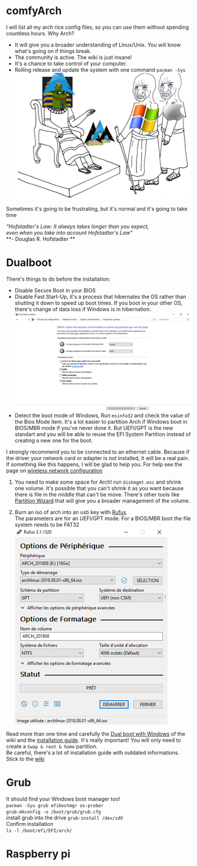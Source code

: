 # comfyArch
I will list all my arch rice config files, so you can use them without spending countless hours.
Why Arch? 
- It will give you a broader understanding of Linux/Unix. You will know what's going on if things break.
- The community is active. The wiki is just insane!
- It's a chance to take control of your computer.
- Rolling release and update the system with one command `pacman -Syu`
![](/pictures/comfyArch.jpg)

Sometimes it's going to be frustrating, but it's normal and it's going to take time

*“Hofstadter's Law: It always takes longer than you expect,    
even when you take into account Hofstadter's Law"*   
**- Douglas R. Hofstadter **   

# Dualboot 
There's things to do before the installation:
- Disable Secure Boot in your BIOS
- Disable Fast Start-Up, it's a process that hibernates the OS rather than shutting it down to speed up boot times.
If you boot in your other OS, there's change of data loss if Windows is in hibernation.
![](/pictures/fastBoot.PNG)
- Detect the boot mode of Windows, Run `msinfo32` and check the value of the Bios Mode item. It's a lot easier to partition Arch if
Windows boot in BIOS/MBR mode if you've never done it. But UEFI/GPT is the new standart and you will be able to reuse 
the EFI System Partition instead of creating a new one for the boot.

I strongly recommend you to be connected to an ethernet cable. Because if the driver your network card or adapter is not 
installed, it will be a real pain. If something like this happens, I will be glad to help you. For help see the page on [wireless network configuration](https://wiki.archlinux.org/index.php/Wireless_network_configuration)

1. You need to make some space for Arch! run `diskmgmt.msc` and shrink one volume. It's possible that you can't shrink it as you want 
because there is file in the middle that can't be move. There's other tools like [Partition Wizard](https://www.partitionwizard.com/)
that will give you a broader management of the volume.

2. Burn an iso of arch into an usb key with [Rufus](https://rufus.akeo.ie/)   
The parameters are for an UEFI/GPT mode. For a BIOS/MBR boot the file system needs to be FAT32
![](/pictures/rufus.PNG)

Read more than one time and carefully the [Dual boot with Windows](https://wiki.archlinux.org/index.php/Dual_boot_with_Windows) of the wiki and the [installation guide](https://wiki.archlinux.org/index.php/installation_guide). It's really important!
You will only need to create a `Swap & root & home` partition.    
Be careful, there's a lot of installation guide with outdated informations. Stick to the [wiki](https://wiki.archlinux.org/)

# Grub 

It should find your Windows boot manager too!   
`pacman -Syu grub efibootmgr os-prober`   
`grub-mkconfig -o /boot/grub/grub.cfg`   
install grub into the drive
`grub-install /dev/sdX`        
Confirm installation   
`ls -l /boot/efi/EFI/arch/`   

# Raspberry pi
